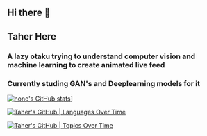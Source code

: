 ## Hi there 👋

<!--
**Thorfinnn/Thorfinnn** is a ✨ _special_ ✨ repository because its `README.md` (this file) appears on your GitHub profile.

Here are some ideas to get you started:

- 🔭 I’m currently working on ...
- 🌱 I’m currently learning ...
- 👯 I’m looking to collaborate on ...
- 🤔 I’m looking for help with ...
- 💬 Ask me about ...
- 📫 How to reach me: ...
- 😄 Pronouns: ...
- ⚡ Fun fact: ...
-->

## Taher Here
### A lazy otaku trying to understand computer vision and machine learning to create animated live feed

### Currently studing GAN's and Deeplearning models for it

[![none's GitHub stats](https://stats.quine.sh/none/github?theme=dark)](https://quine.sh)]

[![Taher's GitHub | Languages Over Time](https://stats.quine.sh/Taher/languages-over-time?theme=dark)](https://quine.sh)

[![Taher's GitHub | Topics Over Time](https://stats.quine.sh/Taher/topics-over-time?theme=light)](https://quine.sh)
